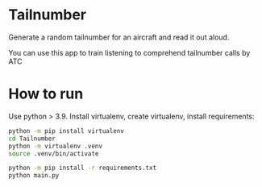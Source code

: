 # Tailnumber

Generate a random tailnumber for an aircraft and read it out aloud.

You can use this app to train listening to comprehend tailnumber calls by ATC

# How to run

Use python > 3.9. Install virtualenv, create virtualenv, install requirements:

```bash
python -m pip install virtualenv
cd Tailnumber
python -m virtualenv .venv
source .venv/bin/activate

python -m pip install -r requirements.txt
python main.py
```
